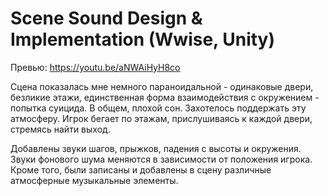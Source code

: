 # Scene Sound Design & Implementation (Wwise, Unity)

Превью: https://youtu.be/aNWAiHyH8co

Сцена показалась мне немного параноидальной - одинаковые двери, безликие этажи, единственная форма взаимодействия с окружением - попытка суицида. В общем, плохой сон. Захотелось поддержать эту атмосферу. Игрок бегает по этажам, прислушиваясь к каждой двери, стремясь найти выход. 

Добавлены звуки шагов, прыжков, падения с высоты и окружения.
Звуки фонового шума меняются в зависимости от положения игрока. 
Кроме того, были записаны и добавлены в сцену  различные атмосферные музыкальные элементы. 


